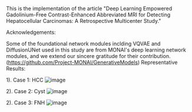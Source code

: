 This is the implementation of the article "Deep Learning Empowered Gadolinium-Free Contrast-Enhanced Abbreviated MRI for Detecting Hepatocellular Carcinomas: A Retrospective Multicenter Study."



Acknowledgements:

Some of the foundational network modules inclding VQVAE and DiffusionUNet used in this study are from MONAI's deep learning network modules, and we extend our sincere gratitude for their contribution. (https://github.com/Project-MONAI/GenerativeModels)
Representative Results:

1). Case 1: HCC ![image](https://github.com/yunfei920406/DL-aMRI/blob/master/Representative%20Results/Case1_HCC.gif)

2). Case 2: Cyst ![image](https://github.com/yunfei920406/DL-aMRI/blob/master/Representative%20Results/Case_Cyst.gif)

2). Case 3: FNH ![image](https://github.com/yunfei920406/DL-aMRI/blob/master/Representative%20Results/Case_FNH.gif)